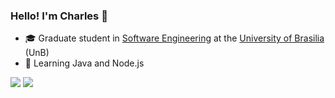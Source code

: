 ### Hello! I'm Charles 👋

<!--
<div align="center">
  <a href="https://github.com/charles-serafim">
  <img height="180em" src="https://github-readme-stats.vercel.app/api?username=charles-serafim&show_icons=true&theme=dracula&include_all_commits=true&count_private=true"/>
  <img height="180em" src="https://github-readme-stats.vercel.app/api/top-langs/?username=charles-serafim&layout=compact&langs_count=7&theme=dracula"/>
</div>
-->

- 🎓 Graduate student in [Software Engineering](https://fga.unb.br/software) at the [University of Brasilia](https://www.unb.br/) (UnB)
- 🌱 Learning Java and Node.js


<div> 
  <a href = "mailto:charles.serafim.morais@gmail.com"><img src="https://img.shields.io/badge/-Gmail-%23333?style=for-the-badge&logo=gmail&logoColor=white" target="_blank"></a>
  <a href="https://www.linkedin.com/in/charles-serafim/" target="_blank"><img src="https://img.shields.io/badge/-LinkedIn-%230077B5?style=for-the-badge&logo=linkedin&logoColor=white" target="_blank"></a>  
</div>

